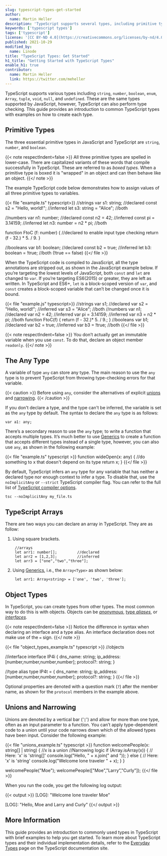 ```yaml
---
slug: typescript-types-get-started
author:
  name: Martin Heller
description: 'TypeScript supports several types, including primitive types, arrays, and objects. This guide provides a brief introduction to TypeScript types with information on how to learn more.'
keywords: ['typescript types']
tags: ['typescript']
license: '[CC BY-ND 4.0](https://creativecommons.org/licenses/by-nd/4.0)'
published: 2021-10-29
modified_by:
  name: Linode
title: "TypeScript Types: Get Started"
h1_title: "Getting Started with TypeScript Types"
enable_h1: true
contributor:
  name: Martin Heller
  link: https://twitter.com/meheller
---
```

TypeScript supports various types including `string`, `number`, `boolean`, `enum`, `Array`, `tuple`, `void`, `null`, and `undefined`. These are the same types supported by JavaScript, however, TypeScript can also perform type checking. This guide provides an introduction to common TypeScript types with examples on how to create each type.

## Primitive Types

The three essential primitive types in JavaScript and TypeScript are `string`, `number`, and `boolean`.

{{< note respectIndent=false >}}
All three primitive types are spelled in lower-case. There are capitalized variants of these words that compile successfully in TypeScript. These are referred to as *boxed types*. When a primitive type is boxed it is "wrapped" in an object and can then behave like an object.
{{</ note >}}

The example TypeScript code below demonstrates how to assign values of all three primitive types to variables.

{{< file "example.ts" typescript>}}
//strings
var s1: string;             //declared
const s2 = "Hello, world!"; //inferred
let s3: string = "Alice";   //both

//numbers
var n1: number;             //declared
const n2 = 42;              //inferred
const pi = 3.14159;         //inferred
let n3: number = n2 * pi;   //both

function FtoC (f: number) { //declared to enable input type checking
    return (f - 32.) * 5. / 9.
}

//booleans
var b1: boolean;            //declared
const b2 = true;            //inferred
let b3: boolean = !true;    //both (!true == false)
{{</ file >}}

When the TypeScript code is compiled to JavaScript, all the type annotations are stripped out, as shown in the JavaScript example below. If you’re targeting the lowest levels of JavaScript, both `const` and `let` are changed to `var`. If you’re targeting ES6(2015) or greater, they are left as written. In TypeScript and ES6+, `let` is a block-scoped version of `var`, and `const` creates a block-scoped variable that can’t be changed once it is bound.

{{< file "example.js" typescript>}}
//strings
var s1; //declared
var s2 = "Hello, world!"; //inferred
var s3 = "Alice"; //both
//numbers
var n1; //declared
var n2 = 42; //inferred
var pi = 3.14159; //inferred
var n3 = n2 * pi; //both
function FtoC(f) {
  return (f - 32.)* 5. / 9.;
}
//booleans
var b1; //declared
var b2 = true; //inferred
var b3 = !true; //both
{{</ file >}}

{{< note respectIndent=false >}}
You don’t actually get an immutable variable when you use `const`. To do that, declare an object member `readonly`.
{{</ note >}}

## The Any Type

A variable of type `any` can store any type. The main reason to use the `any` type is to prevent TypeScript from throwing type-checking errors for that variable.

{{< caution >}}
Before using `any`, consider the alternatives of explicit [unions](https://www.typescriptlang.org/docs/handbook/unions-and-intersections.html) and [narrowing](https://www.typescriptlang.org/docs/handbook/2/narrowing.html).
{{< /caution >}}

If you don't declare a type, and the type can't be inferred, the variable is set as the `any` type by default. The syntax to declare the `any` type is as follows:

    var a1: any;

There’s a secondary reason to use the `any` type; to write a function that accepts multiple types. It’s much better to use [Generics](https://www.typescriptlang.org/docs/handbook/2/generics.html) to create a function that accepts different types instead of a single type, however, you can also use `any`, as shown in the following example:

{{< file "example.ts" typescript >}}
function wideOpen(x: any) {
  //do something to x that doesn't depend on its type
  return x;
}
{{</ file >}}

By default, TypeScript infers an `any` type for any variable that has neither a declared type nor enough context to infer a type. To disable that, use the `noImplicitAny` or `--strict` TypeScript compiler flag. You can refer to the full list of [TypeScript compiler options](https://www.typescriptlang.org/docs/handbook/compiler-options.html).

    tsc --noImplicitAny my_file.ts

## TypeScript Arrays

There are two ways you can declare an array in TypeScript. They are as follow:

1. Using square brackets.

        //arrays
        let arr1: number[];         //declared
        let arr2 = [1,2,3];         //inferred
        let arr3 = ["one","two","three"];

1. Using [Generics](https://www.typescriptlang.org/docs/handbook/2/generics.html), i.e., the `Array<Type>` as shown below:

        let arr1: Array<string> = ['one', 'two', 'three'];

## Object Types

In TypeScript, you can create types from other types. The most common way to do this is with objects. Objects can be [*anonymous*](https://www.typescriptlang.org/docs/handbook/2/objects.html), [type *aliases*](https://www.typescriptlang.org/docs/handbook/2/everyday-types.html#type-aliases), or [*interfaces*](https://www.typescriptlang.org/docs/handbook/2/objects.html#interfaces-vs-intersections).

{{< note respectIndent=false >}}
Notice the difference in syntax when declaring an interface and a type alias. An interface declaration does not make use of the `=` sign.
{{</ note >}}

{{< file "object_types_example.ts" typescript >}}
//objects

//interface
interface IP4i {
    dns_name: string;
    ip_address: [number,number,number,number];
    protocol?: string;
}

//type alias
type IP4t = {
    dns_name: string;
    ip_address: [number,number,number,number];
    protocol?: string;
}
{{</ file >}}

Optional properties are denoted with a question mark (`?`) after the member name, as shown for the `protocol` members in the example above.

## Unions and Narrowing

Unions are denoted by a vertical bar ('`|`') and allow for more than one type, often as an input parameter to a function. You can’t apply type-dependent code to a union until your code narrows down which of the allowed types have been input. Consider the following example:

{{< file "unions_example.ts" typescript >}}
function welcomePeople(x: string[] | string) { //x is a union
 //Narrowing logic
  if (Array.isArray(x)) {
    // Here: 'x' is 'string[]'
    console.log("Hello, " + x.join(" and "));
  } else {
    // Here: 'x' is 'string'
    console.log("Welcome lone traveler " + x);
  }
}

welcomePeople("Moe");
welcomePeople(["Moe","Larry”,"Curly"]);
{{</ file >}}

When you run the code, you get the following log output:

{{< output >}}
[LOG]: "Welcome lone traveler Moe"

[LOG]: "Hello, Moe and Larry and Curly"
{{</ output >}}

## More Information

This guide provides an introduction to commonly used types in TypeScript with brief examples to help you get started. To learn more about TypeScript types and their individual implementation details, refer to the [Everyday Types](https://www.typescriptlang.org/docs/handbook/2/everyday-types.html) page on the TypeScript documentation site.
